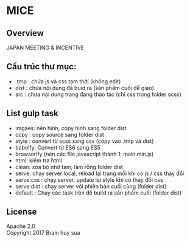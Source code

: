 # MICE

## Overview

JAPAN MEETING & INCENTIVE

## Cấu trúc thư mục: 
* .tmp : chứa js và css tạm thời (không edit)
* dist : chứa nội dung đã buid ra (sản phẩm cuối để giao)
* src : chưa nội dung trang đang thao tác (chỉ css trong folder scss)

## List gulp task 
* imgaes: nén hình, copy hình sang folder dist
* copy : copy source sang folder dist
* style : convert từ scss sang css (copy vào .tmp và dist)
* babelfy: Convert từ ES6 sang ES5 
* browserify (nén các file javascript thành 1: main.min.js)
* html: kiểm tra html 
* clean: xóa bộ nhớ tạm, làm rỗng folder dist 
* serve: chạy server local, reload lại trang mỗi khi có js / css thay đổi
* serve:css : chạy server, update lại style khi có thay đổi css
* serve:dist : chạy server với phiên bản cuối cùng (folder dist) 
* default : Chạy các task trên để build ra sản phẩm cuối (folder dist)

## License

Apache 2.0  
Copyright 2017 Brain
huy sua

